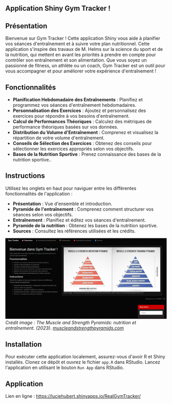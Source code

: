 ## Application Shiny Gym Tracker !

## Présentation
Bienvenue sur Gym Tracker ! Cette application Shiny vous aide à planifier vos séances d'entraînement et à suivre votre plan nutritionnel. 
Cette application s'inspire des travaux de M. Helms sur la science du sport et de la nutrition, qui mettent en avant les priorités à prendre en compte pour contrôler son entraînement et son alimentation.
Que vous soyez un passionné de fitness, un athlète ou un coach, Gym Tracker est un outil pour vous accompagner et pour améliorer votre expérience d'entraînement !

## Fonctionnalités
- **Planification Hebdomadaire des Entraînements** : Planifiez et programmez vos séances d'entraînement hebdomadaires.
- **Personnalisation des Exercices** : Ajoutez et personnalisez des exercices pour répondre à vos besoins d'entraînement.
- **Calcul de Performances Théoriques** : Calculez des métriques de performance théoriques basées sur vos données.
- **Distribution du Volume d'Entraînement** : Comprenez et visualisez la répartition de votre volume d'entraînement.
- **Conseils de Sélection des Exercices** : Obtenez des conseils pour sélectionner les exercices appropriés selon vos objectifs.
- **Bases de la Nutrition Sportive** : Prenez connaissance des bases de la nutrition sportive..

## Instructions
Utilisez les onglets en haut pour naviguer entre les différentes fonctionnalités de l'application :
- **Présentation** : Vue d'ensemble et introduction.
- **Pyramide de l'entraînement** : Comprenez comment structurer vos séances selon vos objectifs.
- **Entraînement** : Planifiez et éditez vos séances d'entraînement.
- **Pyramide de la nutrition** : Obtenez les bases de la nutrition sportive.
- **Sources** : Consultez les références utilisées et les crédits.
  
![Gym Tracker Screenshot](screenshot.png)
*Crédit image : The Muscle and Strength Pyramids: nutrition et entraînement. (2023). [muscleandstrengthpyramids.com](https://muscleandstrengthpyramids.com/)*

## Installation
Pour exécuter cette application localement, assurez-vous d'avoir R et Shiny installés. Clonez ce dépôt et ouvrez le fichier `app.R` dans RStudio. Lancez l'application en utilisant le bouton `Run App` dans RStudio.

## Application
Lien en ligne : https://luciehubert.shinyapps.io/RealGymTracker/ 
